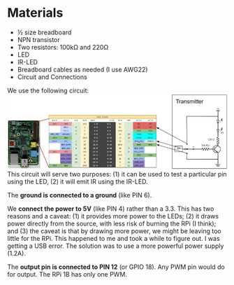 # Materials
* ½ size breadboard
* NPN transistor
* Two resistors: 100kΩ and 220Ω
* LED
* IR-LED
* Breadboard cables as needed (I use AWG22)
* Circuit and Connections

We use the following circuit: ![transmitter_circuit](docs/rpi_with_tx_circuit.jpg)
This circuit will serve two purposes: (1) it can be used to test a particular pin using the LED, (2) it will emit IR using the IR-LED.

The **ground is connected to a ground** (like PIN 6).

We **connect the power to 5V** (like PIN 4) rather than a 3.3. This has two reasons and a caveat: (1) it provides more power to the LEDs; (2) it draws power directly from the source, with less risk of burning the RPi (I think); and (3) the caveat is that by drawing more power, we might be leaving too little for the RPi. This happened to me and took a while to figure out. I was getting a USB error. The solution was to use a more powerful power supply (1.2A).

The **output pin is connected to PIN 12** (or GPIO 18). Any PWM pin would do for output. The RPi 1B has only one PWM.
